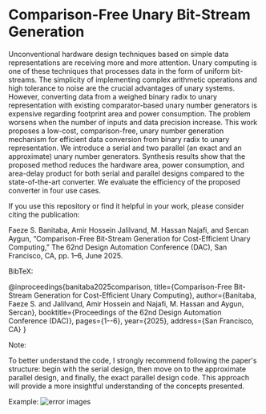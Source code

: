 # Comparison-Free Unary Bit-Stream Generation 


Unconventional hardware design techniques based on simple data representations are receiving more and more attention. Unary
computing is one of these techniques that processes data in the form of uniform bit-streams. The simplicity of implementing complex arithmetic
operations and high tolerance to noise are the crucial advantages of unary systems. However, converting data from a weighed binary radix
to unary representation with existing comparator-based unary number generators is expensive regarding footprint area and power consumption.
The problem worsens when the number of inputs and data precision increase. This work proposes a low-cost, comparison-free, unary number
generation mechanism for efficient data conversion from binary radix to unary representation. We introduce a serial and two parallel (an exact and
an approximate) unary number generators. Synthesis results show that the proposed method reduces the hardware area, power consumption,
and area-delay product for both serial and parallel designs compared to the state-of-the-art converter. We evaluate the efficiency of the proposed
converter in four use cases.


If you use this repository or find it helpful in your work, please consider citing the publication:

Faeze S. Banitaba, Amir Hossein Jalilvand, M. Hassan Najafi, and Sercan Aygun, “Comparison-Free Bit-Stream Generation for Cost-Efficient Unary Computing,” The 62nd Design Automation Conference (DAC), San Francisco, CA, pp. 1–6, June 2025.


BibTeX:

@inproceedings{banitaba2025comparison,
  title={Comparison-Free Bit-Stream Generation for Cost-Efficient Unary Computing},
  author={Banitaba, Faeze S. and Jalilvand, Amir Hossein and Najafi, M. Hassan and Aygun, Sercan},
  booktitle={Proceedings of the 62nd Design Automation Conference (DAC)},
  pages={1--6},
  year={2025},
  address={San Francisco, CA}
}


Note:

To better understand the code, I strongly recommend following the paper's structure: begin with the serial design, then move on to the approximate parallel design, and finally, the exact parallel design code. This approach will provide a more insightful understanding of the concepts presented.



Example:
![error images](https://github.com/user-attachments/assets/72192f0a-3752-43cb-a553-6dbd62b7eb85)



